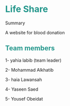 <h1 style= "color:#23968b">Life Share</h1>

Summary 

A website for blood donation

<h2 style= "color:#23968b"> Team members</h2> 

1- yahia labib (team leader)

2- Mohammad Alkhatib 

3- haia Lawansah

4- Yaseen Saed 

5- Yousef Obeidat  
